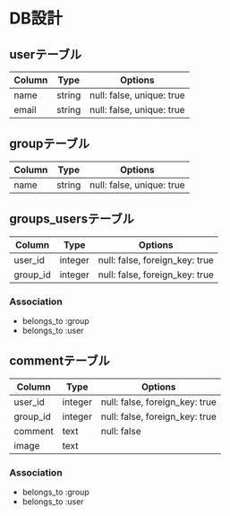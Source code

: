 # DB設計

## userテーブル
|Column|Type|Options|
|------|----|-------|
|name|string|null: false, unique: true|
|email|string|null: false, unique: true|

## groupテーブル
|Column|Type|Options|
|------|----|-------|
|name|string|null: false, unique: true|

## groups_usersテーブル
|Column|Type|Options|
|------|----|-------|
|user_id|integer|null: false, foreign_key: true|
|group_id|integer|null: false, foreign_key: true|

### Association
- belongs_to :group
- belongs_to :user

## commentテーブル
|Column|Type|Options|
|------|----|-------|
|user_id|integer|null: false, foreign_key: true|
|group_id|integer|null: false, foreign_key: true|
|comment|text|null: false|
|image|text||

### Association
- belongs_to :group
- belongs_to :user
